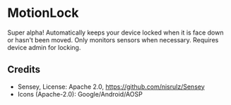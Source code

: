 MotionLock
==========

Super alpha!
Automatically keeps your device locked when it is face down or hasn't been moved.
Only monitors sensors when necessary.
Requires device admin for locking.

Credits
-------
- Sensey, License: Apache 2.0, https://github.com/nisrulz/Sensey
- Icons (Apache-2.0): Google/Android/AOSP
